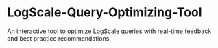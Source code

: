# LogScale-Query-Optimizing-Tool
An interactive tool to optimize LogScale queries with real-time feedback and best practice recommendations.
